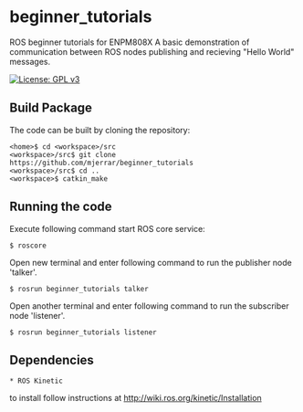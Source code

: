 # beginner_tutorials
ROS beginner tutorials for ENPM808X
A basic demonstration of communication between ROS nodes publishing and recieving "Hello World" messages.

[![License: GPL v3](https://img.shields.io/badge/License-GPL%20v3-blue.svg)](https://www.gnu.org/licenses/gpl-3.0)

## Build Package

The code can be built by cloning the repository:
```
<home>$ cd <workspace>/src
<workspace>/src$ git clone https://github.com/mjerrar/beginner_tutorials
<workspace>/src$ cd ..
<workspace>$ catkin_make 
```
## Running the code

Execute following command start ROS core service:
```
$ roscore
```
Open new terminal and enter following command to run the publisher node 'talker'.
```
$ rosrun beginner_tutorials talker
```
Open another terminal and enter following command to run the subscriber node 'listener'.
```
$ rosrun beginner_tutorials listener
```

## Dependencies 

```
* ROS Kinetic
```
to install follow instructions at 
http://wiki.ros.org/kinetic/Installation
